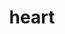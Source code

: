 ---
title: heart
unicode_regular: \eb68
unicode_bold: \eb66
unicode_solid: \eb69
unicode_brand: 
---